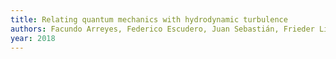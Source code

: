 ```yaml
---
title: Relating quantum mechanics with hydrodynamic turbulence
authors: Facundo Arreyes, Federico Escudero, Juan Sebastián, Frieder Lindel, Francesca Fabiana Settembrini, Robert Bennett, Roumen Tsekov, Eyal Heifetz, Eliahu Cohen
year: 2018
---
```



